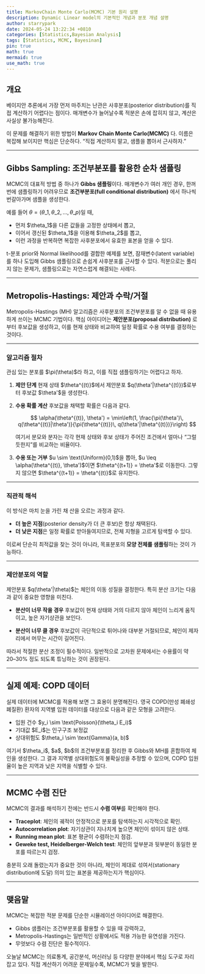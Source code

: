 ```yaml
---
title: MarkovChain Monte Carlo(MCMC) 기본 원리 설명
description: Dynamic Linear model의 기본적인 개념과 분포 개념 설명
author: starrypark
date: 2024-05-24 13:22:34 +0810
categories: [Statistics,Bayesian Analysis]
tags: [Statistics, MCMC, Bayesinan]
pin: true
math: true
mermaid: true
use_math: true
---
```


## 개요

베이지안 추론에서 가장 먼저 마주치는 난관은 사후분포(posterior distribution)를 직접 계산하기 어렵다는 점이다. 매개변수가 늘어날수록 적분은 손에 잡히지 않고, 계산은 사실상 불가능해진다.

이 문제를 해결하기 위한 방법이 **Markov Chain Monte Carlo(MCMC)** 다. 이름은 복잡해 보이지만 핵심은 단순하다. “직접 계산하지 말고, 샘플을 뽑아서 근사하자.”

---

## Gibbs Sampling: 조건부분포를 활용한 순차 샘플링

MCMC의 대표적 방법 중 하나가 **Gibbs 샘플링**이다. 매개변수가 여러 개인 경우, 한꺼번에 샘플링하기 어려우므로 **조건부분포(full conditional distribution)** 에서 하나씩 번갈아가며 샘플을 생성한다.

예를 들어 $\theta = (\theta\_1, \theta\_2, \dots, \theta\_p)$일 때,

* 먼저 \$\theta\_1\$을 다른 값들을 고정한 상태에서 뽑고,
* 이어서 갱신된 \$\theta\_1\$을 이용해 \$\theta\_2\$를 뽑고,
* 이런 과정을 반복하면 복잡한 사후분포에서 유효한 표본을 얻을 수 있다.

t-분포 prior와 Normal likelihood를 결합한 예제를 보면, 잠재변수(latent variable)를 하나 도입해 Gibbs 샘플링으로 손쉽게 사후분포를 근사할 수 있다. 적분으로는 풀리지 않는 문제가, 샘플링으로는 자연스럽게 해결되는 사례다.

---

## Metropolis-Hastings: 제안과 수락/거절

Metropolis-Hastings (MH) 알고리즘은 사후분포의 조건부분포를 알 수 없을 때 유용하게 쓰이는 MCMC 기법이다. 핵심 아이디어는 **제안분포(proposal distribution)** 로부터 후보값을 생성하고, 이를 현재 상태와 비교하여 일정 확률로 수용 여부를 결정하는 것이다.

---

### 알고리즘 절차

관심 있는 분포를 \$\pi(\theta)\$라 하고, 이를 직접 샘플링하기는 어렵다고 하자.

1. **제안 단계**
   현재 상태 \$\theta^{(t)}\$에서 제안분포 \$q(\theta'|\theta^{(t)})\$로부터 후보값 \$\theta'\$을 생성한다.

2. **수용 확률 계산**
   후보값을 채택할 확률은 다음과 같다.

   $$
   \alpha(\theta^{(t)}, \theta') = \min\left(1, \frac{\pi(\theta')\, q(\theta^{(t)}|\theta')}{\pi(\theta^{(t)})\, q(\theta'|\theta^{(t)})}\right)
   $$

   여기서 분모와 분자는 각각 현재 상태와 후보 상태가 주어진 조건에서 얼마나 “그럴듯한지”를 비교하는 비율이다.

3. **수용 또는 거부**
   \$u \sim \text{Uniform}(0,1)\$을 뽑아, \$u \leq \alpha(\theta^{(t)}, \theta')\$이면 \$\theta^{(t+1)} = \theta'\$로 이동한다.
   그렇지 않으면 \$\theta^{(t+1)} = \theta^{(t)}\$로 유지한다.

---

### 직관적 해석

이 방식은 마치 눈을 가린 채 산을 오르는 과정과 같다.

* **더 높은 지점**(posterior density가 더 큰 후보)은 항상 채택된다.
* **더 낮은 지점**은 일정 확률로 받아들여지므로, 전체 지형을 고르게 탐색할 수 있다.

이로써 단순히 최적값을 찾는 것이 아니라, 목표분포의 **모양 전체를 샘플링**하는 것이 가능하다.

---

### 제안분포의 역할

제안분포 \$q(\theta'|\theta)\$는 체인의 이동 성질을 결정한다. 특히 분산 크기는 다음과 같이 중요한 영향을 미친다.

* **분산이 너무 작을 경우**
  후보값이 현재 상태와 거의 다르지 않아 체인이 느리게 움직이고, 높은 자기상관을 보인다.

* **분산이 너무 클 경우**
  후보값이 극단적으로 튀어나와 대부분 거절되므로, 체인이 제자리에서 머무는 시간이 길어진다.

따라서 적절한 분산 조정이 필수적이다. 일반적으로 고차원 문제에서는 수용률이 약 20–30% 정도 되도록 튜닝하는 것이 권장된다.

---


## 실제 예제: COPD 데이터

실제 데이터에 MCMC를 적용해 보면 그 효용이 분명해진다. 영국 COPD(만성 폐쇄성 폐질환) 환자의 지역별 입원 데이터를 대상으로 다음과 같은 모형을 고려한다.

* 입원 건수 \$y\_i \sim \text{Poisson}(\theta\_i E\_i)\$
* 기대값 \$E\_i\$는 인구구조 보정값
* 상대위험도 \$\theta\_i \sim \text{Gamma}(a, b)\$

여기서 \$\theta\_i\$, \$a\$, \$b\$의 조건부분포를 정리한 후 Gibbs와 MH를 혼합하여 체인을 생성한다. 그 결과 지역별 상대위험도의 불확실성을 추정할 수 있으며, COPD 입원율이 높은 지역과 낮은 지역을 식별할 수 있다.

---

## MCMC 수렴 진단

MCMC의 결과를 해석하기 전에는 반드시 **수렴 여부**를 확인해야 한다.

* **Traceplot**: 체인의 궤적이 안정적으로 분포를 탐색하는지 시각적으로 확인.
* **Autocorrelation plot**: 자기상관이 지나치게 높으면 체인이 섞이지 않은 상태.
* **Running mean plot**: 표본 평균이 수렴하는지 점검.
* **Geweke test, Heidelberger-Welch test**: 체인의 앞부분과 뒷부분이 동일한 분포를 따르는지 검정.

충분히 오래 돌렸는지가 중요한 것이 아니라, 체인이 제대로 섞여서(stationary distribution에 도달) 의미 있는 표본을 제공하는지가 핵심이다.

---

## 맺음말

MCMC는 복잡한 적분 문제를 단순한 시뮬레이션 아이디어로 해결한다.

* Gibbs 샘플러는 조건부분포를 활용할 수 있을 때 강력하고,
* Metropolis-Hastings는 일반적인 상황에서도 적용 가능한 유연성을 가진다.
* 무엇보다 수렴 진단은 필수적이다.

오늘날 MCMC는 의료통계, 공간분석, 머신러닝 등 다양한 분야에서 핵심 도구로 자리 잡고 있다. 직접 계산하기 어려운 문제일수록, MCMC가 빛을 발한다.

